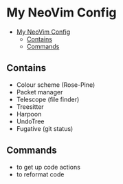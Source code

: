 # My NeoVim Config

<!--toc:start-->
- [My NeoVim Config](#my-neovim-config)
  - [Contains](#contains)
  - [Commands](#commands)
<!--toc:end-->

## Contains
- Colour scheme (Rose-Pine)
- Packet manager 
- Telescope (file finder)
- Treesitter
- Harpoon
- UndoTree
- Fugative (git status)

## Commands 
- <F4> to get up code actions
- <F3> to reformat code 
